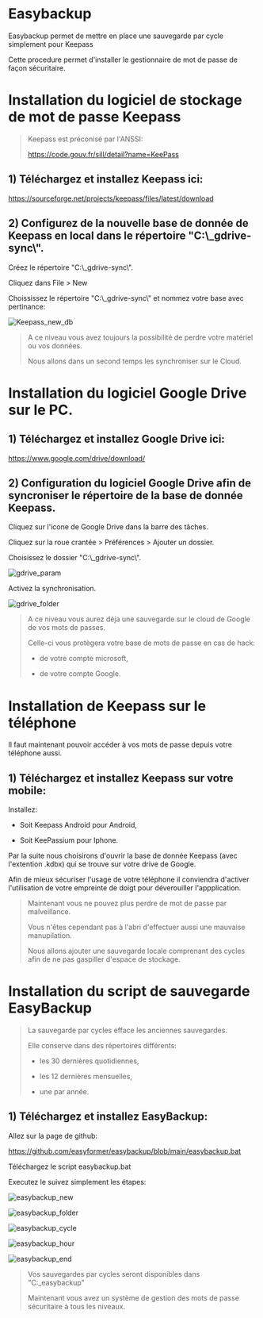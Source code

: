# Easybackup

Easybackup permet de mettre en place une sauvegarde par cycle simplement pour Keepass

Cette procedure permet d'installer le gestionnaire de mot de passe de façon sécuritaire.


# Installation du logiciel de stockage de mot de passe Keepass

> Keepass est préconisé par l'ANSSI:
>
> https://code.gouv.fr/sill/detail?name=KeePass

	
## 1) Téléchargez et installez Keepass ici:

https://sourceforge.net/projects/keepass/files/latest/download

	
## 2) Configurez de la nouvelle base de donnée de Keepass en local dans le répertoire "C:\\_gdrive-sync\\".

Créez le répertoire "C:\\_gdrive-sync\\".

Cliquez dans File > New 

Choississez le répertoire "C:\\_gdrive-sync\\" et nommez votre base avec pertinance:

![Keepass_new_db](assets/Keepass_new_db.png "Keepass_new_db")


> A ce niveau vous avez toujours la possibilité de perdre votre matériel ou vos données.
>
> Nous allons dans un second temps les synchroniser sur le Cloud.


# Installation du logiciel Google Drive sur le PC.


## 1) Téléchargez et installez Google Drive ici:

https://www.google.com/drive/download/


## 2) Configuration du logiciel Google Drive afin de syncroniser le répertoire de la base de donnée Keepass.

Cliquez sur l'icone de Google Drive dans la barre des tâches.

Cliquez sur la roue crantée > Préférences > Ajouter un dossier.

Choisissez le dossier "C:\\_gdrive-sync\\".

![gdrive_param](assets/gdrive_param.png "gdrive_param")

Activez la synchronisation.

![gdrive_folder](assets/gdrive_folder.png "gdrive_folder")


> A ce niveau vous aurez déja une sauvegarde sur le cloud de Google de vos mots de passes.
>
> Celle-ci vous protègera votre base de mots de passe en cas de hack:
>
> - de votre compte microsoft,
>
> - de votre compte Google.


# Installation de Keepass sur le téléphone

Il faut maintenant pouvoir accéder à vos mots de passe depuis votre téléphone aussi.

 
## 1) Téléchargez et installez Keepass sur votre mobile:

Installez:

 - Soit Keepass Android pour Android,
 
 - Soit KeePassium pour Iphone.


Par la suite nous choisirons d'ouvrir la base de donnée Keepass (avec l'extention .kdbx) qui se trouve sur votre drive de Google.

Afin de mieux sécuriser l'usage de votre téléphone il conviendra d'activer l'utilisation de votre empreinte de doigt pour déverouiller l'appplication.


> Maintenant vous ne pouvez plus perdre de mot de passe par malveillance.
>
> Vous n'êtes cependant pas à l'abri d'effectuer aussi une mauvaise manupilation.
>
> Nous allons ajouter une sauvegarde locale comprenant des cycles afin de ne pas gaspiller d'espace de stockage.


# Installation du script de sauvegarde EasyBackup

> La sauvegarde par cycles efface les anciennes sauvegardes.
>
> Elle conserve dans des répertoires différents:
>
> - les 30 dernières quotidiennes,
>
> - les 12 dernières mensuelles,
>
> - une par année.

 
## 1) Téléchargez et installez EasyBackup:

Allez sur la page de github:

https://github.com/easyformer/easybackup/blob/main/easybackup.bat

Téléchargez le script easybackup.bat

Executez le suivez simplement les étapes:

![easybackup_new](assets/easybackup_new.png "easybackup_new")

![easybackup_folder](assets/easybackup_folder.png "easybackup_folder")

![easybackup_cycle](assets/easybackup_cycle.png "easybackup_cycle")

![easybackup_hour](assets/easybackup_hour.png "easybackup_hour")

![easybackup_end](assets/easybackup_end.png "easybackup_end")


>
> Vos sauvegardes par cycles seront disponibles dans "C:\_easybackup"
>
> Maintenant vous avez un système de gestion des mots de passe sécuritaire à tous les niveaux.
>

